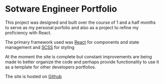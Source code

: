 # Sotware Engineer Portfolio

This project was designed and built over the course of 1 and a half months to serve as my personal porfolio and also as a project to refine my proficiency with React.

The primary framework used was [React](https://reactjs.org/) for components and state management and [SCSS](https://sass-lang.com/) for styling

At the moment the site is complete but constant improvements are being made to better organize the code and perhaps provide functionality to use it as a template for other developers portfolios.

The site is hosted on [Github](https://austingti.github.io)
